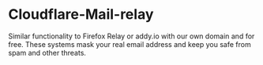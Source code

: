 # Cloudflare-Mail-relay
Similar functionality to Firefox Relay or addy.io with our own domain and for free. These systems mask your real email address and keep you safe from spam and other threats.
